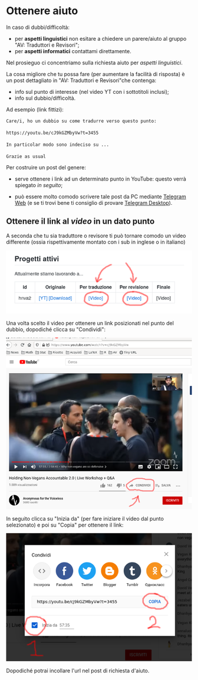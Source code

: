 # Ottenere aiuto
In caso di dubbi/difficoltà:

* per **aspetti linguistici** non esitare a chiedere un parere/aiuto al gruppo
  "AV: Traduttori e Revisori";
* per **aspetti informatici** contattami direttamente.

Nel prosieguo ci concentriamo sulla richiesta aiuto per *aspetti
linguistici*. 

La cosa migliore che tu possa fare (per aumentare la facilità di
risposta) è un post dettagliato in "AV: Traduttori e Revisori"che
contenga:

* info sul punto di interesse (nel video YT con i sottotitoli inclusi);
* info sul dubbio/difficoltà.

Ad esempio (link fittizi):

```
Care/i, ho un dubbio su come tradurre verso questo punto:

https://youtu.be/cJ9kGZMbyVw?t=3455

In particolar modo sono indeciso su ...

Grazie as usual
``` 

Per costruire un post del genere:

* serve ottenere i link ad un determinato punto in YouTube: questo
  verrà spiegato *in seguito*;
 
* può essere molto comodo scrivere tale post da PC mediante [Telegram
  Web](https://web.telegram.org) (e se ti trovi bene ti consiglio di
  provare [Telegram Desktop](https://desktop.telegram.org/)).


## Ottenere il link al *video* in un dato punto

A seconda che tu sia traduttore o revisore ti può tornare comodo un
video differente (ossia rispettivamente montato con i sub in inglese o
in italiano)

![video-translate-revise](img/video_translate_revise.png)

Una volta scelto il video per ottenere un link posizionati nel punto
del dubbio, dopodiché clicca su "Condividi":

![yt_link1](img/yt_link1.png)

In seguito clicca su "Inizia da" (per fare iniziare il video dal punto
selezionato) e poi su "Copia" per ottenere il link:

![yt_link2](img/yt_link2.png)

Dopodiché potrai incollare l'url nel post di richiesta d'aiuto.


<!-- ### Ottenere il link ai *subs* in un dato punto -->

<!-- Occorre visualizzare il file assegnato su GitHub (la schermata con la -->
<!-- matita ... *non* clicchiamo la matita perché non vogliamo effettuare -->
<!-- modifiche ora) e posizionarsi nei pressi del sottotitolo in questione (es -->
<!-- sottotitolo 23); clicchiamo sul numero della riga di interesse -->
<!-- (nell'esempio clicchiamo sul numero 35): -->

<!-- ![gh_link1](img/gh_link1.png) -->

<!-- Ci compaiono tre puntini e la linea viene evidenziata. Clicchiamo -->
<!-- dunque sui tre puntini: -->

<!-- ![gh_link2](img/gh_link2.png) -->

<!-- Dopodiché su copy permalink: -->

<!-- ![gh_link3](img/gh_link3.png) -->

<!-- Analogamente, nel seguito, si potrà incollare l'url nel post di -->
<!-- richiesta d'aiuto. -->
